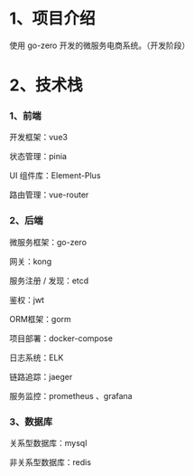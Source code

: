 # 1、项目介绍

使用 go-zero 开发的微服务电商系统。（开发阶段）

# 2、技术栈

### 1、前端

开发框架：vue3

状态管理：pinia 

UI 组件库：Element-Plus

路由管理：vue-router

### 2、后端

微服务框架：go-zero

网关：kong 

服务注册 / 发现：etcd 

鉴权：jwt 

ORM框架：gorm

项目部署：docker-compose

日志系统：ELK

链路追踪：jaeger

服务监控：prometheus 、grafana

### 3、数据库

关系型数据库：mysql

非关系型数据库：redis 